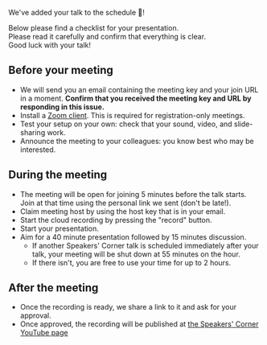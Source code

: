 We've added your talk to the schedule :tada:!

Below please find a checklist for your presentation.  
Please read it carefully and confirm that everything is clear.  
Good luck with your talk!

## Before your meeting

- We will send you an email containing the meeting key and your join URL in a moment.
  **Confirm that you received the meeting key and URL by responding in this issue.**
- Install a [Zoom client](https://zoom.us/download). This is required for registration-only meetings.
- Test your setup on your own: check that your sound, video, and slide-sharing work.
- Announce the meeting to your colleagues: you know best who may be interested.

## During the meeting

- The meeting will be open for joining 5 minutes before the talk starts. Join at that time using the personal link we sent (don't be late!).
- Claim meeting host by using the host key that is in your email.
- Start the cloud recording by pressing the "record" button. 
- Start your presentation.
- Aim for a 40 minute presentation followed by 15 minutes discussion.
    - If another Speakers' Corner talk is scheduled immediately after your talk, your meeting will be shut down at 55 minutes on the hour.
    - If there isn't, you are free to use your time for up to 2 hours.

## After the meeting

- Once the recording is ready, we share a link to it and ask for your approval. 
- Once approved, the recording will be published at [the Speakers' Corner YouTube page](https://www.youtube.com/channel/UCvQEx4iW7u_x3jX742kUZLw)
